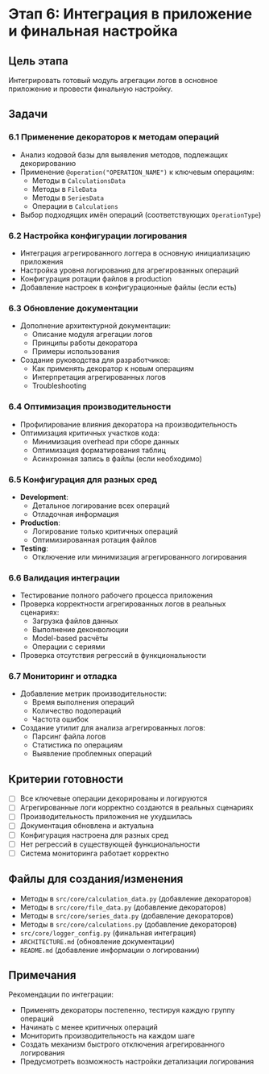 # Этап 6: Интеграция в приложение и финальная настройка

## Цель этапа
Интегрировать готовый модуль агрегации логов в основное приложение и провести финальную настройку.

## Задачи

### 6.1 Применение декораторов к методам операций
- Анализ кодовой базы для выявления методов, подлежащих декорированию
- Применение `@operation("OPERATION_NAME")` к ключевым операциям:
  - Методы в `CalculationsData`
  - Методы в `FileData` 
  - Методы в `SeriesData`
  - Операции в `Calculations`
- Выбор подходящих имён операций (соответствующих `OperationType`)

### 6.2 Настройка конфигурации логирования
- Интеграция агрегированного логгера в основную инициализацию приложения
- Настройка уровня логирования для агрегированных операций
- Конфигурация ротации файлов в production
- Добавление настроек в конфигурационные файлы (если есть)

### 6.3 Обновление документации
- Дополнение архитектурной документации:
  - Описание модуля агрегации логов
  - Принципы работы декоратора
  - Примеры использования
- Создание руководства для разработчиков:
  - Как применять декоратор к новым операциям
  - Интерпретация агрегированных логов
  - Troubleshooting

### 6.4 Оптимизация производительности
- Профилирование влияния декоратора на производительность
- Оптимизация критичных участков кода:
  - Минимизация overhead при сборе данных
  - Оптимизация форматирования таблиц
  - Асинхронная запись в файлы (если необходимо)

### 6.5 Конфигурация для разных сред
- **Development**: 
  - Детальное логирование всех операций
  - Отладочная информация
- **Production**:
  - Логирование только критичных операций
  - Оптимизированная ротация файлов
- **Testing**:
  - Отключение или минимизация агрегированного логирования

### 6.6 Валидация интеграции
- Тестирование полного рабочего процесса приложения
- Проверка корректности агрегированных логов в реальных сценариях:
  - Загрузка файлов данных
  - Выполнение деконволюции
  - Model-based расчёты
  - Операции с сериями
- Проверка отсутствия регрессий в функциональности

### 6.7 Мониторинг и отладка
- Добавление метрик производительности:
  - Время выполнения операций
  - Количество подопераций
  - Частота ошибок
- Создание утилит для анализа агрегированных логов:
  - Парсинг файла логов
  - Статистика по операциям
  - Выявление проблемных операций

## Критерии готовности
- [ ] Все ключевые операции декорированы и логируются
- [ ] Агрегированные логи корректно создаются в реальных сценариях
- [ ] Производительность приложения не ухудшилась
- [ ] Документация обновлена и актуальна
- [ ] Конфигурация настроена для разных сред
- [ ] Нет регрессий в существующей функциональности
- [ ] Система мониторинга работает корректно

## Файлы для создания/изменения
- Методы в `src/core/calculation_data.py` (добавление декораторов)
- Методы в `src/core/file_data.py` (добавление декораторов)
- Методы в `src/core/series_data.py` (добавление декораторов)
- Методы в `src/core/calculations.py` (добавление декораторов)
- `src/core/logger_config.py` (финальная интеграция)
- `ARCHITECTURE.md` (обновление документации)
- `README.md` (добавление информации о логировании)

## Примечания
Рекомендации по интеграции:
- Применять декораторы постепенно, тестируя каждую группу операций
- Начинать с менее критичных операций
- Мониторить производительность на каждом шаге
- Создать механизм быстрого отключения агрегированного логирования
- Предусмотреть возможность настройки детализации логирования
